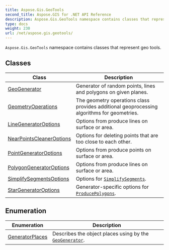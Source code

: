 ```yaml
---
title: Aspose.Gis.GeoTools
second_title: Aspose.GIS for .NET API Reference
description: Aspose.Gis.GeoTools namespace contains classes that represent geo tools.
type: docs
weight: 230
url: /net/aspose.gis.geotools/
---
```

`Aspose.Gis.GeoTools` namespace contains classes that represent geo tools.

## Classes

| Class | Description |
| --- | --- |
| [GeoGenerator](./geogenerator/) | Generator of random points, lines and polygons on given planes. |
| [GeometryOperations](./geometryoperations/) | The geometry operations class provides additional geoprocessing algorithms for geometries. |
| [LineGeneratorOptions](./linegeneratoroptions/) | Options from produce lines on surface or area. |
| [NearPointsCleanerOptions](./nearpointscleaneroptions/) | Options for deleting points that are too close to each other. |
| [PointGeneratorOptions](./pointgeneratoroptions/) | Options from produce points on surface or area. |
| [PolygonGeneratorOptions](./polygongeneratoroptions/) | Options from produce lines on surface or area. |
| [SimplifySegmentsOptions](./simplifysegmentsoptions/) | Options for [`SimplifySegments`](../aspose.gis.geotools/geometryoperations/simplifysegments/). |
| [StarGeneratorOptions](./stargeneratoroptions/) | Generator-specific options for [`ProducePolygons`](../aspose.gis.geotools/geogenerator/producepolygons/). |
## Enumeration

| Enumeration | Description |
| --- | --- |
| [GeneratorPlaces](./generatorplaces/) | Describes the object places using by the [`GeoGenerator`](../aspose.gis.geotools/geogenerator/). |


